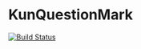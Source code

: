 # KunQuestionMark

[![Build Status](https://github.com/belathekun/KunQuestionMark.jl/actions/workflows/CI.yml/badge.svg?branch=main)](https://github.com/belathekun/KunQuestionMark.jl/actions/workflows/CI.yml?query=branch%3Amain)
